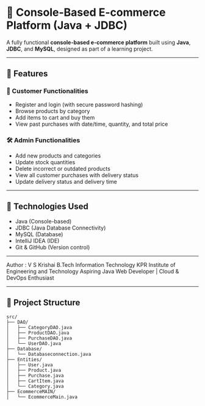 # 🛒 Console-Based E-commerce Platform (Java + JDBC)

A fully functional **console-based e-commerce platform** built using **Java**, **JDBC**, and **MySQL**, designed as part of a learning project.

---

## 📌 Features

### 👤 Customer Functionalities
- Register and login (with secure password hashing)
- Browse products by category
- Add items to cart and buy them
- View past purchases with date/time, quantity, and total price

### 🛠️ Admin Functionalities
- Add new products and categories
- Update stock quantities
- Delete incorrect or outdated products
- View all customer purchases with delivery status
- Update delivery status and delivery time

---

## 🧰 Technologies Used

- Java (Console-based)
- JDBC (Java Database Connectivity)
- MySQL (Database)
- IntelliJ IDEA (IDE)
- Git & GitHub (Version control)

---

Author : 
V S Krishai
B.Tech Information Technology
KPR Institute of Engineering and Technology
Aspiring Java Web Developer | Cloud & DevOps Enthusiast 

---

## 📂 Project Structure

```plaintext
src/
├── DAO/
│   ├── CategoryDAO.java
│   ├── ProductDAO.java
│   ├── PurchaseDAO.java
│   └── UserDAO.java
├── Database/
│   └── Databaseconnection.java
├── Entities/
│   ├── User.java
│   ├── Product.java
│   ├── Purchase.java
│   ├── CartItem.java
│   └── Category.java
├── EcommerceMAIN/
│   └── EcommerceMain.java

